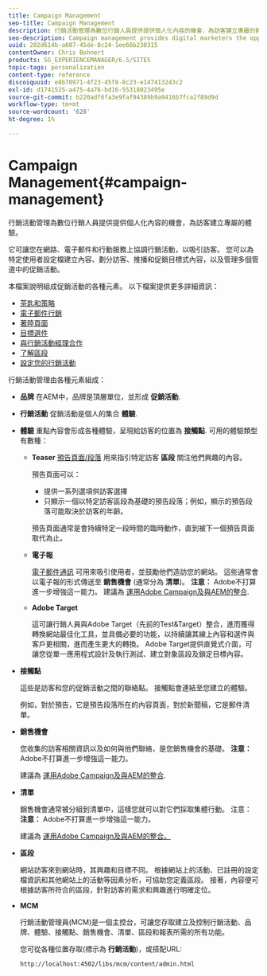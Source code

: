 ```yaml
---
title: Campaign Management
seo-title: Campaign Management
description: 行銷活動管理為數位行銷人員提供提供個人化內容的機會，為訪客建立專屬的體驗。 它可讓您在網路、電子郵件和行動服務上協調行銷活動，以吸引訪客。
seo-description: Campaign management provides digital marketers the opportunity to deliver personalized content and so create dedicated experiences for visitors. It allows you to orchestrate your marketing campaigns across the web, email and mobile services and so engage your visitors.
uuid: 202d614b-a607-45de-8c24-1ee66b230315
contentOwner: Chris Bohnert
products: SG_EXPERIENCEMANAGER/6.5/SITES
topic-tags: personalization
content-type: reference
discoiquuid: e8b70971-4f23-45f8-8c23-e147413243c2
exl-id: d1741525-a475-4a76-bd16-55318023495e
source-git-commit: b220adf6fa3e9faf94389b9a9416b7fca2f89d9d
workflow-type: tm+mt
source-wordcount: '628'
ht-degree: 1%

---
```


# Campaign Management{#campaign-management}

行銷活動管理為數位行銷人員提供提供個人化內容的機會，為訪客建立專屬的體驗。

它可讓您在網路、電子郵件和行動服務上協調行銷活動，以吸引訪客。 您可以為特定使用者設定檔建立內容、劃分訪客、推播和促銷目標式內容，以及管理多個管道中的促銷活動。

本檔案說明組成促銷活動的各種元素。 以下檔案提供更多詳細資訊：

* [茶匙和策略](/help/sites-classic-ui-authoring/classic-personalization-campaigns-teasers-strategy.md)
* [電子郵件行銷](/help/sites-classic-ui-authoring/classic-personalization-campaigns-email.md)
* [著陸頁面](/help/sites-classic-ui-authoring/classic-personalization-campaigns-landingpage.md)
* [目標選件](/help/sites-classic-ui-authoring/classic-personalization-campaigns-target-offers.md)
* [與行銷活動經理合作](/help/sites-classic-ui-authoring/classic-personalization-campaigns-mktg-manager.md)
* [了解區段](/help/sites-classic-ui-authoring/classic-personalization-campaigns-segmentation.md)
* [設定您的行銷活動](/help/sites-classic-ui-authoring/classic-personalization-campaigns-setting-up-your.md)

行銷活動管理由各種元素組成：

* **品牌**
在AEM中，品牌是頂層單位，並形成 
**促銷活動**.

* **行銷活動**
促銷活動是個人的集合 
**體驗**.

* **體驗**
重點內容會形成各種體驗，呈現給訪客的位置為 
**接觸點**. 可用的體驗類型有數種：

   * **Teaser**
      [預告頁面/段落](#teasers) 用來指引特定訪客 **區段** 關注他們興趣的內容。

      預告頁面可以：

      * 提供一系列選項供訪客選擇
      * 只顯示一個以特定訪客區段為基礎的預告段落；例如，顯示的預告段落可能取決於訪客的年齡。

      預告頁面通常是會持續特定一段時間的臨時動作，直到被下一個預告頁面取代為止。

   * **電子報**

      [電子郵件通訊](#emailmarketing) 可用來吸引使用者，並鼓勵他們造訪您的網站。 這些通常會以電子報的形式傳送至 **銷售機會** (通常分為 **清單**)。 **注意：** Adobe不打算進一步增強這一能力。 建議為 [運用Adobe Campaign及與AEM的整合](/help/sites-administering/campaign.md).

   * **Adobe Target**

      這可讓行銷人員與Adobe Target（先前的Test&amp;Target）整合，進而獲得轉換網站最佳化工具，並具備必要的功能，以持續讓其線上內容和選件與客戶更相關，進而產生更大的轉換。 Adobe Target提供直覺式介面，可讓您從單一應用程式設計及執行測試、建立對象區段及鎖定目標內容。


* **接觸點**

   這些是訪客和您的促銷活動之間的聯絡點。 接觸點會連結至您建立的體驗。

   例如，對於預告，它是預告段落所在的內容頁面，對於新聞稿，它是郵件清單。

* **銷售機會**

   您收集的訪客相關資訊以及如何與他們聯絡，是您銷售機會的基礎。 **注意：** Adobe不打算進一步增強這一能力。

   建議為 [運用Adobe Campaign及與AEM的整合](/help/sites-administering/campaign.md).

* **清單**

   銷售機會通常被分組到清單中，這樣您就可以對它們採取集體行動。 注意： **注意：** Adobe不打算進一步增強這一能力。

   建議為 [運用Adobe Campaign及與AEM的整合。](/help/sites-administering/campaign.md)

* **區段**

   網站訪客來到網站時，其興趣和目標不同。 根據網站上的活動、已註冊的設定檔資訊和其他網站上的活動等因素分析，可協助您定義區段。 接著，內容便可根據訪客所符合的區段，針對訪客的需求和興趣進行明確定位。

* **MCM**

   行銷活動管理員(MCM)是一個主控台，可讓您存取建立及控制行銷活動、品牌、體驗、接觸點、銷售機會、清單、區段和報表所需的所有功能。

   您可從各種位置存取(標示為 **行銷活動**)，或搭配URL:

   `http://localhost:4502/libs/mcm/content/admin.html`
